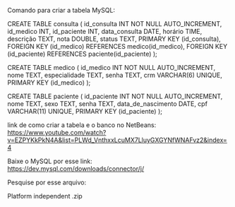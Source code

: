 Comando para criar a tabela MySQL:

CREATE TABLE consulta ( id_consulta INT NOT NULL AUTO_INCREMENT, id_medico INT, id_paciente INT, data_consulta DATE, horário TIME, descrição TEXT, nota DOUBLE, status TEXT, PRIMARY KEY (id_consulta), FOREIGN KEY (id_medico) REFERENCES medico(id_medico), FOREIGN KEY (id_paciente) REFERENCES paciente(id_paciente) ); 

CREATE TABLE medico ( id_medico INT NOT NULL AUTO_INCREMENT, nome TEXT, especialidade TEXT, senha TEXT, crm VARCHAR(6) UNIQUE, PRIMARY KEY (id_medico) ); 

CREATE TABLE paciente ( id_paciente INT NOT NULL AUTO_INCREMENT, nome TEXT, sexo TEXT, senha TEXT, data_de_nascimento DATE, cpf VARCHAR(11) UNIQUE, PRIMARY KEY (id_paciente) );

link de como criar a tabela e o banco no NetBeans: https://www.youtube.com/watch?v=EZPYKkPkN4A&list=PLWd_VnthxxLcuMX7LluyGXGYNfWNAFvz2&index=4

Baixe o MySQL por esse link: https://dev.mysql.com/downloads/connector/j/

Pesquise por esse arquivo:

Platform independent .zip
